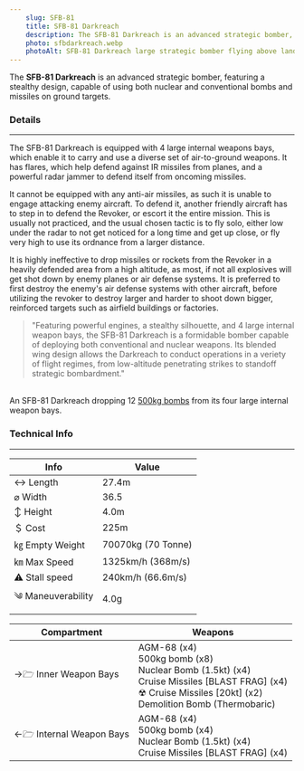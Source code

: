```yaml
---
    slug: SFB-81
    title: SFB-81 Darkreach
    description: The SFB-81 Darkreach is an advanced strategic bomber, featuring a stealthy design, capable of using both nuclear and conventional bombs and missiles on ground targets.
    photo: sfbdarkreach.webp
    photoAlt: SFB-81 Darkreach large strategic bomber flying above land in the evening
---
```


The **SFB-81 Darkreach** is an advanced strategic bomber, featuring a stealthy design, capable of using both nuclear and conventional bombs and missiles on ground targets.


### Details 
---

The SFB-81 Darkreach is equipped with 4 large internal weapons bays, which enable it to carry and use a diverse set of air-to-ground weapons. It has flares, which help defend against IR missiles from planes, and a powerful radar jammer to defend itself from oncoming missiles. 

It cannot be equipped with any anti-air missiles, as such it is unable to engage attacking enemy aircraft. To defend it, another friendly aircraft has to step in to defend the Revoker, or escort it the entire mission. This is usually not practiced, and the usual chosen tactic is to fly solo, either low under the radar to not get noticed for a long time and get up close, or fly very high to use its ordnance from a larger distance. 

It is highly ineffective to drop missiles or rockets from the Revoker in a heavily defended area from a high altitude, as most, if not all explosives will get shot down by enemy planes or air defense systems. It is preferred to first destroy the enemy's air defense systems with other aircraft, before utilizing the revoker to destroy larger and harder to shoot down bigger, reinforced targets such as airfield buildings or factories. 

> "Featuring powerful engines, a stealthy silhouette, and 4 large internal weapon bays, the SFB-81 Darkreach is a formidable bomber capable of deploying both conventional and nuclear weapons. Its blended wing design allows the Darkreach to conduct operations in a veriety of flight regimes, from low-altitude penetrating strikes to standoff strategic bombardment."


<span class="imageBox" style="max-width: 235px;">
  <Pic name="sfbdropping.webp" alt="SFB-81 Darkreach bomber dropping bombs from its bottom internal weapon bays" width="235px" {slug}/>
  <br>
  An SFB-81 Darkreach dropping 12 <a href="/w/500kg-bomb">500kg bombs</a> from its four large internal weapon bays.
</span>

### Technical Info
---

<span class="inlineChildren">
<span class="firstColumn">

| Info              | Value        |
| -----------       | -----------        |
| ↔ Length          | 27.4m            |
| ⌀ Width           | 36.5          |
| ↕ Height          | 4.0m              |
| ＄ Cost           | 225m             |
| ㎏ Empty Weight   | 70070kg (70 Tonne) |
| ㎞ Max Speed      | 1325km/h (368m/s)   |
| ⚠ Stall speed    | 240km/h (66.6m/s)        |
| ༄ Maneuverability | 4.0g               |

</span>

<span class="firstColumn">

| Compartment             | Weapons        |
| -----------            | -----------        |
| →🗁 Inner Weapon Bays         | AGM-68 (x4)<br>500kg bomb (x8)<br>Nuclear Bomb (1.5kt) (x4)<br>Cruise Missiles [BLAST FRAG] (x4)<br>☢ Cruise Missiles [20kt] (x2)<br>Demolition Bomb (Thermobaric)  |
| ←🗁 Internal Weapon Bays   | AGM-68 (x4)<br>500kg bomb (x4)<br>Nuclear Bomb (1.5kt) (x4)<br>Cruise Missiles [BLAST FRAG] (x4)   |

</span>
</span>

  <script>
    import Pic from "$lib/pic.svelte"
  </script>